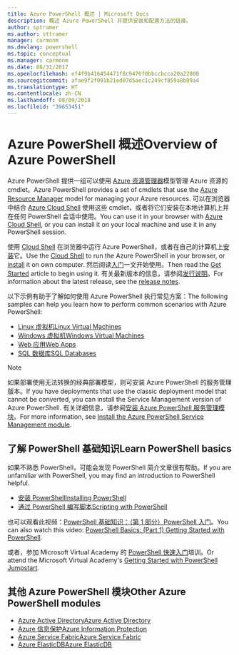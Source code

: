 ```yaml
---
title: Azure PowerShell 概述 | Microsoft Docs
description: 概述 Azure PowerShell 并提供安装和配置方法的链接。
author: sptramer
ms.author: sttramer
manager: carmonm
ms.devlang: powershell
ms.topic: conceptual
ms.manager: carmonm
ms.date: 08/31/2017
ms.openlocfilehash: ef4f9b416454471f8c9476f0bbccbcca20a22000
ms.sourcegitcommit: afae9f2f091b21ed07d5aec1c249cf859a8b89a4
ms.translationtype: HT
ms.contentlocale: zh-CN
ms.lasthandoff: 08/09/2018
ms.locfileid: "39653451"
---
```

# <a name="overview-of-azure-powershell"></a><span data-ttu-id="2e078-103">Azure PowerShell 概述</span><span class="sxs-lookup"><span data-stu-id="2e078-103">Overview of Azure PowerShell</span></span>

<span data-ttu-id="2e078-104">Azure PowerShell 提供一组可以使用 [Azure 资源管理器](/azure/azure-resource-manager/resource-group-overview)模型管理 Azure 资源的 cmdlet。</span><span class="sxs-lookup"><span data-stu-id="2e078-104">Azure PowerShell provides a set of cmdlets that use the [Azure Resource Manager](/azure/azure-resource-manager/resource-group-overview) model for managing your Azure resources.</span></span> <span data-ttu-id="2e078-105">可以在浏览器中结合 [Azure Cloud Shell](/azure/cloud-shell/overview) 使用这些 cmdlet，或者将它们安装在本地计算机上并在任何 PowerShell 会话中使用。</span><span class="sxs-lookup"><span data-stu-id="2e078-105">You can use it in your browser with [Azure Cloud Shell](/azure/cloud-shell/overview), or you can install it on your local machine and use it in any PowerShell session.</span></span>

<span data-ttu-id="2e078-106">使用 [Cloud Shell](/azure/cloud-shell/overview) 在浏览器中运行 Azure PowerShell，或者在自己的计算机上[安装](install-azurerm-ps.md)它。</span><span class="sxs-lookup"><span data-stu-id="2e078-106">Use the [Cloud Shell](/azure/cloud-shell/overview) to run the Azure PowerShell in your browser, or [install](install-azurerm-ps.md) it on own computer.</span></span> <span data-ttu-id="2e078-107">然后阅读[入门](get-started-azureps.md)一文开始使用。</span><span class="sxs-lookup"><span data-stu-id="2e078-107">Then read the [Get Started](get-started-azureps.md) article to begin using it.</span></span> <span data-ttu-id="2e078-108">有关最新版本的信息，请参阅[发行说明](release-notes-azureps.md)。</span><span class="sxs-lookup"><span data-stu-id="2e078-108">For information about the latest release, see the [release notes](release-notes-azureps.md).</span></span>

<span data-ttu-id="2e078-109">以下示例有助于了解如何使用 Azure PowerShell 执行常见方案：</span><span class="sxs-lookup"><span data-stu-id="2e078-109">The following samples can help you learn how to perform common scenarios with Azure PowerShell:</span></span>

* [<span data-ttu-id="2e078-110">Linux 虚拟机</span><span class="sxs-lookup"><span data-stu-id="2e078-110">Linux Virtual Machines</span></span>](/azure/virtual-machines/virtual-machines-linux-powershell-samples?toc=/powershell/azure/toc.json)
* [<span data-ttu-id="2e078-111">Windows 虚拟机</span><span class="sxs-lookup"><span data-stu-id="2e078-111">Windows Virtual Machines</span></span>](/azure/virtual-machines/virtual-machines-windows-powershell-samples?toc=/powershell/azure/toc.json)
* [<span data-ttu-id="2e078-112">Web 应用</span><span class="sxs-lookup"><span data-stu-id="2e078-112">Web Apps</span></span>](/azure/app-service-web/app-service-powershell-samples?toc=/powershell/azure/toc.json)
* [<span data-ttu-id="2e078-113">SQL 数据库</span><span class="sxs-lookup"><span data-stu-id="2e078-113">SQL Databases</span></span>](/azure/sql-database/sql-database-powershell-samples?toc=/powershell/azure/toc.json)

> [!NOTE]
> <span data-ttu-id="2e078-114">如果部署使用无法转换的经典部署模型，则可安装 Azure PowerShell 的服务管理版本。</span><span class="sxs-lookup"><span data-stu-id="2e078-114">If you have deployments that use the classic deployment model that cannot be converted, you can install the Service Management version of Azure PowerShell.</span></span> <span data-ttu-id="2e078-115">有关详细信息，请参阅[安装 Azure PowerShell 服务管理模块](/powershell/azure/servicemanagement/install-azure-ps)。</span><span class="sxs-lookup"><span data-stu-id="2e078-115">For more information, see [Install the Azure PowerShell Service Management module](/powershell/azure/servicemanagement/install-azure-ps).</span></span>

## <a name="learn-powershell-basics"></a><span data-ttu-id="2e078-116">了解 PowerShell 基础知识</span><span class="sxs-lookup"><span data-stu-id="2e078-116">Learn PowerShell basics</span></span>

<span data-ttu-id="2e078-117">如果不熟悉 PowerShell，可能会发现 PowerShell 简介文章很有帮助。</span><span class="sxs-lookup"><span data-stu-id="2e078-117">If you are unfamiliar with PowerShell, you may find an introduction to PowerShell helpful.</span></span>

* [<span data-ttu-id="2e078-118">安装 PowerShell</span><span class="sxs-lookup"><span data-stu-id="2e078-118">Installing PowerShell</span></span>](/powershell/scripting/installing-windows-powershell)
* [<span data-ttu-id="2e078-119">通过 PowerShell 编写脚本</span><span class="sxs-lookup"><span data-stu-id="2e078-119">Scripting with PowerShell</span></span>](/powershell/scripting/scripting-with-windows-powershell)

<span data-ttu-id="2e078-120">也可以观看此视频：[PowerShell 基础知识：（第 1 部分）PowerShell 入门](https://channel9.msdn.com/Blogs/Taste-of-Premier/PowerShellBasicsPart1)。</span><span class="sxs-lookup"><span data-stu-id="2e078-120">You can also watch this video: [PowerShell Basics: (Part 1) Getting Started with PowerShell](https://channel9.msdn.com/Blogs/Taste-of-Premier/PowerShellBasicsPart1).</span></span>

<span data-ttu-id="2e078-121">或者，参加 Microsoft Virtual Academy 的 [PowerShell 快速入门](https://mva.microsoft.com/liveevents/powershell-jumpstart)培训。</span><span class="sxs-lookup"><span data-stu-id="2e078-121">Or attend the Microsoft Virtual Academy's [Getting Started with PowerShell Jumpstart](https://mva.microsoft.com/liveevents/powershell-jumpstart).</span></span>

## <a name="other-azure-powershell-modules"></a><span data-ttu-id="2e078-122">其他 Azure PowerShell 模块</span><span class="sxs-lookup"><span data-stu-id="2e078-122">Other Azure PowerShell modules</span></span>

* [<span data-ttu-id="2e078-123">Azure Active Directory</span><span class="sxs-lookup"><span data-stu-id="2e078-123">Azure Active Directory</span></span>](/powershell/azure/active-directory/)
* [<span data-ttu-id="2e078-124">Azure 信息保护</span><span class="sxs-lookup"><span data-stu-id="2e078-124">Azure Information Protection</span></span>](/powershell/azure/aip/)
* [<span data-ttu-id="2e078-125">Azure Service Fabric</span><span class="sxs-lookup"><span data-stu-id="2e078-125">Azure Service Fabric</span></span>](/powershell/azure/service-fabric/)
* [<span data-ttu-id="2e078-126">Azure ElasticDB</span><span class="sxs-lookup"><span data-stu-id="2e078-126">Azure ElasticDB</span></span>](/powershell/azure/elasticdbjobs/)